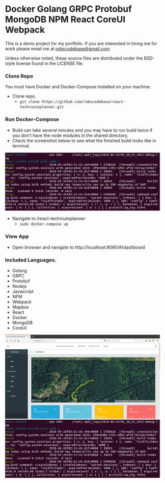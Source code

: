 #  Docker Golang GRPC Protobuf MongoDB NPM React CoreUI Webpack

This is a demo project for my portfolio.
If you are interested in hiring me for work please email me at robscodebase@gmail.com.

Unless otherwise noted, these source files are distributed under the
BSD-style license found in the LICENSE file.

### Clone Repo

You must have Docker and Docker-Compose installed on your machine.
* Clone repo.
  * `git clone https://github.com/robscodebase/react-techrouteplanner.git`


### Run Docker-Compose
* Build can take several minutes and you may have to run build twice if you don't have the node modules in the shared directory.
* Check the screenshot below to see what the finished build looks like in terminal.

![Route Planner Image 2](screenshots/finished-build.png) 
* Navigate to /react-techrouteplanner
  * `sudo docker-compose up`

### View App

* Open browser and navigate to http://localhost:8080/#/dashboard

### Included Languages.
* Golang
* GRPC
* Protobuf
* Nodejs
* Javascript
* NPM
* Webpack
* Mapbox
* React
* Docker
* MongoDB
* CoreUI

![Route Planner Image 2](screenshots/technician-route-planner.png)
![Route Planner Image 2](screenshots/finished-build.png)
